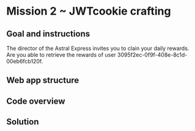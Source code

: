 # Mission 2 ~ JWTcookie crafting
## Goal and instructions
The director of the Astral Express invites you to clain your daily rewards. Are you able to retrieve the rewards of user 3095f2ec-0f9f-408e-8c1d-00eb6fcb120f.
## Web app structure
## Code overview
## Solution